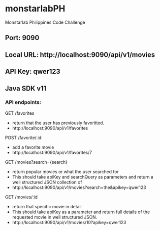 # monstarlabPH
Monstarlab Philippines Code Challenge


## Port: 9090
## Local URL: http://localhost:9090/api/v1/movies
## API Key: qwer123
## Java SDK v11

### API endpoints:
GET /favorites 
- return that the user has previously favoritted.
- http://localhost:9090/api/v1/favorites

POST /favorite/:id 
- add a favorite movie
- http://localhost:9090/api/v1/favorites/7

GET /movies?search={search} 
- return popular movies or what the user searched for
- This should take apiKey and searchQuery as parameters and return a well structured JSON collection of
- http://localhost:9090/api/v1/movies?search=the&apikey=qwer123

GET /movies/:id 
- return that specific movie in detail
- This should take apiKey as a parameter and return full details of the requested movie in well structured JSON.
- http://localhost:9090/api/v1/movies/10?apikey=qwer123
